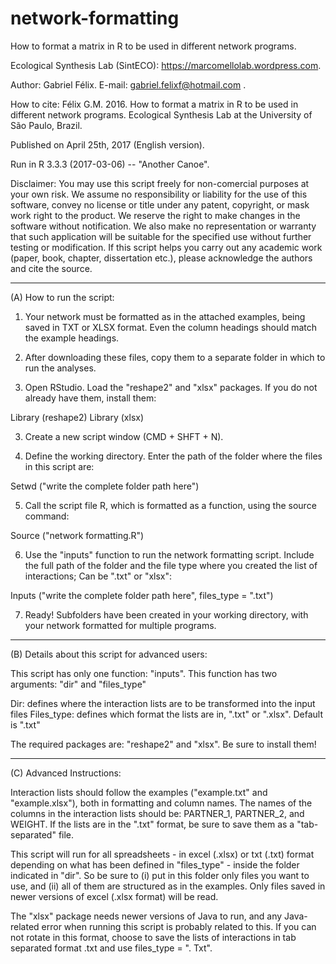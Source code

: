 # network-formatting

How to format a matrix in R to be used in different network programs.

Ecological Synthesis Lab (SintECO): https://marcomellolab.wordpress.com.

Author: Gabriel Félix.
E-mail: gabriel.felixf@hotmail.com .

How to cite: Félix G.M. 2016. How to format a matrix in R to be used in different network programs. Ecological Synthesis Lab at the University of São Paulo, Brazil.

Published on April 25th, 2017 (English version).

Run in R 3.3.3 (2017-03-06) -- "Another Canoe".

Disclaimer: You may use this script freely for non-comercial purposes at your own risk. We assume no responsibility or liability for the use of this software, convey no license or title under any patent, copyright, or mask work right to the product. We reserve the right to make changes in the software without notification. We also make no representation or warranty that such application will be suitable for the specified use without further testing or modification. If this script helps you carry out any academic work (paper, book, chapter, dissertation etc.), please acknowledge the authors and cite the source.


----------------------------------------------------------------------------------------


(A) How to run the script:

1. Your network must be formatted as in the attached examples, being saved in TXT or XLSX format. Even the column headings should match the example headings.

1. After downloading these files, copy them to a separate folder in which to run the analyses.

2. Open RStudio. Load the "reshape2" and "xlsx" packages. If you do not already have them, install them:

Library (reshape2)
Library (xlsx)

3. Create a new script window (CMD + SHFT + N).

4. Define the working directory. Enter the path of the folder where the files in this script are:

Setwd ("write the complete folder path here")

5. Call the script file R, which is formatted as a function, using the source command:

Source ("network formatting.R")

6. Use the "inputs" function to run the network formatting script. Include the full path of the folder and the file type where you created the list of interactions; Can be ".txt" or "xlsx":

Inputs ("write the complete folder path here", files_type = ".txt")

7. Ready! Subfolders have been created in your working directory, with your network formatted for multiple programs.


----------------------------------------------------------------------------------------


(B) Details about this script for advanced users:

This script has only one function: "inputs". This function has two arguments: "dir" and "files_type"

Dir: defines where the interaction lists are to be transformed into the input files
Files_type: defines which format the lists are in, ".txt" or ".xlsx". Default is ".txt"

The required packages are: "reshape2" and "xlsx". Be sure to install them!


----------------------------------------------------------------------------------------


(C) Advanced Instructions:

Interaction lists should follow the examples ("example.txt" and "example.xlsx"), both in formatting and column names. The names of the columns in the interaction lists should be: PARTNER_1, PARTNER_2, and WEIGHT. If the lists are in the ".txt" format, be sure to save them as a "tab-separated" file.

This script will run for all spreadsheets - in excel (.xlsx) or txt (.txt) format depending on what has been defined in "files_type" - inside the folder indicated in "dir". So be sure to (i) put in this folder only files you want to use, and (ii) all of them are structured as in the examples.
Only files saved in newer versions of excel (.xlsx format) will be read.

The "xlsx" package needs newer versions of Java to run, and any Java-related error when running this script is probably related to this. If you can not rotate in this format, choose to save the lists of interactions in tab separated format .txt and use files_type = ". Txt".

